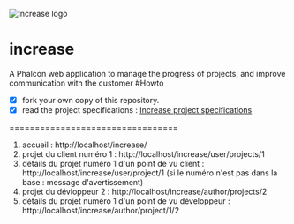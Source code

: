 ![Increase logo](http://open-beer.kobject.net/img/Increase.png "Increase logo")
# increase
A Phalcon web application to manage the progress of projects, and improve communication with the customer
#Howto

- [x] fork your own copy of this repository.
- [x] read the project specifications : [Increase project specifications](http://slamwiki.kobject.net/slam4/php/phalcon/project/increase/)

=================================

1. accueil : http://localhost/increase/
2. projet du client numéro 1 : http://localhost/increase/user/projects/1
3. détails du projet numéro 1 d'un point de vu client : http://localhost/increase/user/project/1 (si le numéro n'est pas dans la base : message d'avertissement)
4. projet du dévloppeur 2 : http://localhost/increase/author/projects/2
5. détails du projet numéro 1 d'un point de vu développeur : http://localhost/increase/author/project/1/2